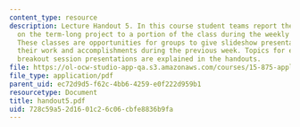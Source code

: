 ```yaml
---
content_type: resource
description: Lecture Handout 5. In this course student teams report their progress
  on the term-long project to a portion of the class during the weekly "breakout sessions".
  These classes are opportunities for groups to give slideshow presentations explaining
  their work and accomplishments during the previous week. Topics for each of the
  breakout session presentations are explained in the handouts.
file: https://ol-ocw-studio-app-qa.s3.amazonaws.com/courses/15-875-applications-of-system-dynamics-spring-2004/728c59a52d1601c26c06cbfe8836b9fa_handout5.pdf
file_type: application/pdf
parent_uid: ec72d9d5-f62c-4bb6-4259-e0f222d959b1
resourcetype: Document
title: handout5.pdf
uid: 728c59a5-2d16-01c2-6c06-cbfe8836b9fa
---
```

